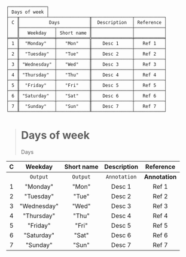 ```text
┌──────────────┐
│ Days of week │
├───╥──────────┴───────────────╥───────────────┬───────────┐
│ C ║           Days           ║  Description  │ Reference │
│   ╟─────────────┬────────────╫───────────────┼───────────┤
│   ║   Weekday   │ Short name ║               │           │
╞═══╬═════════════╪════════════╬═══════════════╪═══════════╡
│ 1 ║  "Monday"   │   "Mon"    ║    Desc 1     │   Ref 1   │
├───╫─────────────┼────────────╫───────────────┼───────────┤
│ 2 ║  "Tuesday"  │   "Tue"    ║    Desc 2     │   Ref 2   │
├───╫─────────────┼────────────╫───────────────┼───────────┤
│ 3 ║ "Wednesday" │   "Wed"    ║    Desc 3     │   Ref 3   │
├───╫─────────────┼────────────╫───────────────┼───────────┤
│ 4 ║ "Thursday"  │   "Thu"    ║    Desc 4     │   Ref 4   │
├───╫─────────────┼────────────╫───────────────┼───────────┤
│ 5 ║  "Friday"   │   "Fri"    ║    Desc 5     │   Ref 5   │
├───╫─────────────┼────────────╫───────────────┼───────────┤
│ 6 ║ "Saturday"  │   "Sat"    ║    Desc 6     │   Ref 6   │
├───╫─────────────┼────────────╫───────────────┼───────────┤
│ 7 ║  "Sunday"   │   "Sun"    ║    Desc 7     │   Ref 7   │
└───╨─────────────┴────────────╨───────────────┴───────────┘
```

> # Days of week
> Days
  
| C |   Weekday   | Short name | Description  |   Reference    |
|:-:|:-----------:|:----------:|:------------:|:--------------:|
|   |  `Output`   |  `Output`  | `Annotation` | **Annotation** |
| 1 |  "Monday"   |   "Mon"    |    Desc 1    |     Ref 1      |
| 2 |  "Tuesday"  |   "Tue"    |    Desc 2    |     Ref 2      |
| 3 | "Wednesday" |   "Wed"    |    Desc 3    |     Ref 3      |
| 4 | "Thursday"  |   "Thu"    |    Desc 4    |     Ref 4      |
| 5 |  "Friday"   |   "Fri"    |    Desc 5    |     Ref 5      |
| 6 | "Saturday"  |   "Sat"    |    Desc 6    |     Ref 6      |
| 7 |  "Sunday"   |   "Sun"    |    Desc 7    |     Ref 7      |
